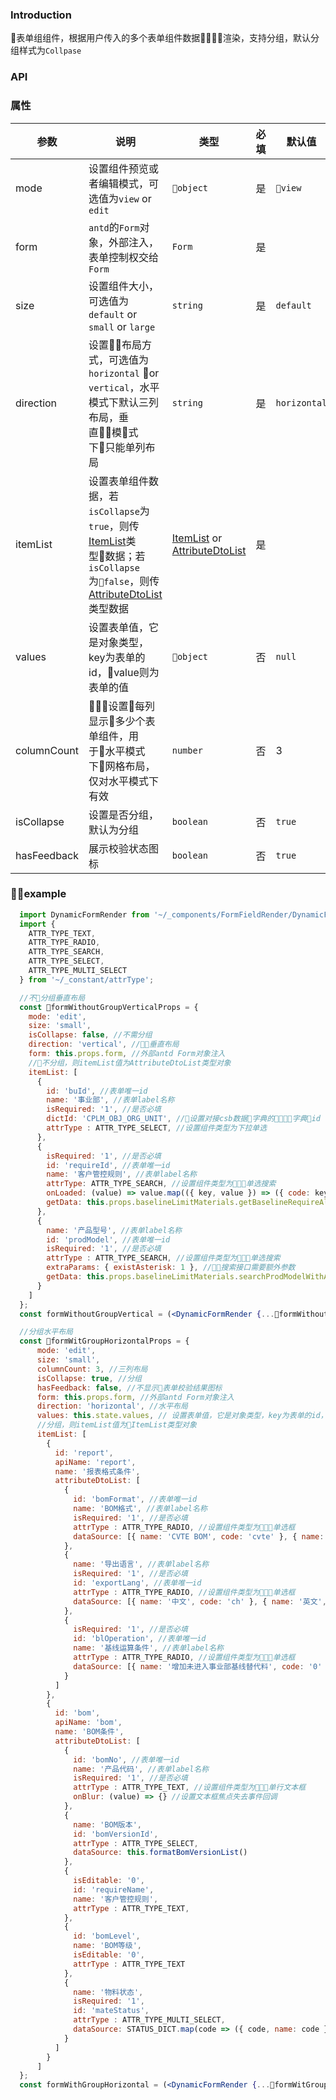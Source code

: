 ### Introduction
表单组组件，根据用户传入的多个表单组件数据渲染，支持分组，默认分组样式为`Collpase`

### API

### 属性

| 参数 | 说明 | 类型 | 必填 | 默认值 |
| ---- | ---- | ---- | ---- | ------ |
| mode | 设置组件预览或者编辑模式，可选值为`view` or `edit` | `object` | 是 | `view` |
| form | `antd`的`Form`对象，外部注入，表单控制权交给`Form` | `Form` | 是 | |
| size | 设置组件大小，可选值为`default` or `small` or `large` | `string` | 是 | `default` |
| direction | 设置布局方式，可选值为`horizontal` or `vertical`，水平模式下默认三列布局，垂直模式下只能单列布局 | `string` | 是 | `horizontal` |
| itemList | 设置表单组件数据，若`isCollapse`为`true`，则传[ItemList](/src/type/ItemList/README.md)类型数据；若`isCollapse`为`false`，则传[AttributeDtoList](/src/type/AttributeDtoList/README.md)类型数据 | [ItemList](/src/type/ItemList/README.md) or [AttributeDtoList](/src/type/AttributeDtoList/README.md) | 是 |  |
| values | 设置表单值，它是对象类型，key为表单的id，value则为表单的值 | `object` | 否 | `null` |
| columnCount | 设置每列显示多少个表单组件，用于水平模式下网格布局，仅对水平模式下有效 | `number` | 否 | 3 |
| isCollapse | 设置是否分组，默认为分组 | `boolean` | 否 | `true` |
| hasFeedback | 展示校验状态图标 | `boolean` | 否 | `true` |

### example

```jsx
  import DynamicFormRender from '~/_components/FormFieldRender/DynamicFormRender';
  import {
    ATTR_TYPE_TEXT,
    ATTR_TYPE_RADIO,
    ATTR_TYPE_SEARCH,
    ATTR_TYPE_SELECT,
    ATTR_TYPE_MULTI_SELECT
  } from '~/_constant/attrType';

  //不分组垂直布局
  const formWithoutGroupVerticalProps = {
    mode: 'edit',
    size: 'small',
    isCollapse: false, //不需分组
    direction: 'vertical', //垂直布局
    form: this.props.form, //外部antd Form对象注入
    //不分组，则itemList值为AttributeDtoList类型对象
    itemList: [
      {
        id: 'buId', //表单唯一id
        name: '事业部', //表单label名称
        isRequired: '1', //是否必填
        dictId: 'CPLM_OBJ_ORG_UNIT', //设置对接csb数据字典的字典id
        attrType : ATTR_TYPE_SELECT, //设置组件类型为下拉单选
      }, 
      {
        isRequired: '1', //是否必填
        id: 'requireId', //表单唯一id
        name: '客户管控规则', //表单label名称
        attrType: ATTR_TYPE_SEARCH, //设置组件类型为单选搜索
        onLoaded: (value) => value.map(({ key, value }) => ({ code: key, name: value })), //接口返回数据预处理，为了格式统一
        getData: this.props.baselineLimitMaterials.getBaselineRequireAll //用户自定义数据源接口
      }, 
      {
        name: '产品型号', //表单label名称
        id: 'prodModel', //表单唯一id
        isRequired: '1', //是否必填
        attrType : ATTR_TYPE_SEARCH, //设置组件类型为单选搜索
        extraParams: { existAsterisk: 1 }, //搜索接口需要额外参数
        getData: this.props.baselineLimitMaterials.searchProdModelWithAsterisk //用户自定义数据源接口
      }
    ]
  };
  const formWithoutGroupVertical = (<DynamicFormRender {...formWithoutGroupProps} />);
```

```jsx
  //分组水平布局
  const formWitGroupHorizontalProps = {
      mode: 'edit',
      size: 'small',
      columnCount: 3, //三列布局
      isCollapse: true, //分组
      hasFeedback: false, //不显示表单校验结果图标
      form: this.props.form, //外部antd Form对象注入
      direction: 'horizontal', //水平布局
      values: this.state.values, // 设置表单值，它是对象类型，key为表单的id，value则为表单的值
      //分组，则itemList值为ItemList类型对象
      itemList: [
        { 
          id: 'report',
          apiName: 'report', 
          name: '报表格式条件', 
          attributeDtoList: [
            {
              id: 'bomFormat', //表单唯一id
              name: 'BOM格式', //表单label名称
              isRequired: '1', //是否必填
              attrType : ATTR_TYPE_RADIO, //设置组件类型为单选框
              dataSource: [{ name: 'CVTE BOM', code: 'cvte' }, { name: 'CKD BOM', code: 'ckd' }] //设置本地数据源，此时就不用配置数据字典id或用户自定义数据源接口
            },
            {
              name: '导出语言', //表单label名称
              isRequired: '1', //是否必填
              id: 'exportLang', //表单唯一id
              attrType : ATTR_TYPE_RADIO, //设置组件类型为单选框
              dataSource: [{ name: '中文', code: 'ch' }, { name: '英文', code: 'en' }] //设置本地数据源，此时就不用配置数据字典id或用户自定义数据源接口
            },
            {
              isRequired: '1', //是否必填
              id: 'blOperation', //表单唯一id
              name: '基线运算条件', //表单label名称
              attrType : ATTR_TYPE_RADIO, //设置组件类型为单选框
              dataSource: [{ name: '增加未进入事业部基线替代料', code: '0' }, { name: '仅运算进入事业部基线替代料', code: '1' }, { name: '运算所有基线物料', code: '2' }] //设置本地数据源，此时就不用配置数据字典id或用户自定义数据源接口
            }
          ] 
        }, 
        { 
          id: 'bom',
          apiName: 'bom', 
          name: 'BOM条件', 
          attributeDtoList: [
            {
              id: 'bomNo', //表单唯一id
              name: '产品代码', //表单label名称
              isRequired: '1', //是否必填
              attrType : ATTR_TYPE_TEXT, //设置组件类型为单行文本框
              onBlur: (value) => {} //设置文本框焦点失去事件回调
            },
            {
              name: 'BOM版本',
              id: 'bomVersionId',
              attrType : ATTR_TYPE_SELECT,
              dataSource: this.formatBomVersionList()
            },
            {
              isEditable: '0',
              id: 'requireName',
              name: '客户管控规则',
              attrType : ATTR_TYPE_TEXT,
            },
            {
              id: 'bomLevel',
              name: 'BOM等级',
              isEditable: '0',
              attrType : ATTR_TYPE_TEXT
            },
            {
              name: '物料状态',
              isRequired: '1',
              id: 'mateStatus',
              attrType : ATTR_TYPE_MULTI_SELECT,
              dataSource: STATUS_DICT.map(code => ({ code, name: code }))
            }
          ]
        }
      ]
  };
  const formWithGroupHorizontal = (<DynamicFormRender {...formWitGroupHorizontalProps} />);
```
